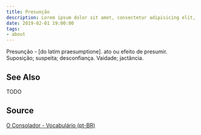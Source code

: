 ```yaml
---
title: Presunção
description: Lorem ipsum dolor sit amet, consectetur adipisicing elit, sed do eiusmod tempor incididunt ut labore et dolore magna aliqua.  TODO
date: 2019-02-01 19:00:00
tags:
- about
---
```


Presunção - [do latim praesumptione]. ato ou efeito de presumir. Suposição; suspeita; desconfiança. Vaidade; jactância. 

## See Also
TODO

## Source
[O Consolador - Vocabulário (pt-BR)](http://www.oconsolador.com.br/linkfixo/vocabulario/principal.html)
